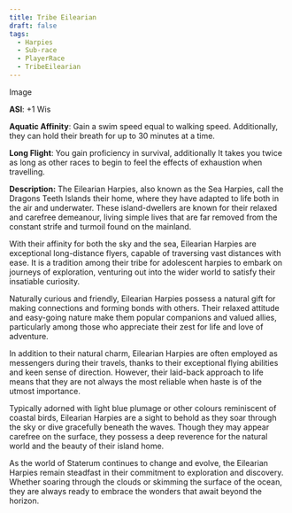 ```yaml
---
title: Tribe Eilearian
draft: false
tags:
  - Harpies
  - Sub-race
  - PlayerRace
  - TribeEilearian
---
```

Image

**ASI**: +1 Wis

**Aquatic Affinity**: Gain a swim speed equal to walking speed. Additionally, they can hold their breath for up to 30 minutes at a time.

**Long Flight**: You gain proficiency in survival, additionally It takes you twice as long as other races to begin to feel the effects of exhaustion when travelling.

**Description:**
The Eilearian Harpies, also known as the Sea Harpies, call the Dragons Teeth Islands their home, where they have adapted to life both in the air and underwater. These island-dwellers are known for their relaxed and carefree demeanour, living simple lives that are far removed from the constant strife and turmoil found on the mainland.

With their affinity for both the sky and the sea, Eilearian Harpies are exceptional long-distance flyers, capable of traversing vast distances with ease. It is a tradition among their tribe for adolescent harpies to embark on journeys of exploration, venturing out into the wider world to satisfy their insatiable curiosity.

Naturally curious and friendly, Eilearian Harpies possess a natural gift for making connections and forming bonds with others. Their relaxed attitude and easy-going nature make them popular companions and valued allies, particularly among those who appreciate their zest for life and love of adventure.

In addition to their natural charm, Eilearian Harpies are often employed as messengers during their travels, thanks to their exceptional flying abilities and keen sense of direction. However, their laid-back approach to life means that they are not always the most reliable when haste is of the utmost importance.

Typically adorned with light blue plumage or other colours reminiscent of coastal birds, Eilearian Harpies are a sight to behold as they soar through the sky or dive gracefully beneath the waves. Though they may appear carefree on the surface, they possess a deep reverence for the natural world and the beauty of their island home.

As the world of Staterum continues to change and evolve, the Eilearian Harpies remain steadfast in their commitment to exploration and discovery. Whether soaring through the clouds or skimming the surface of the ocean, they are always ready to embrace the wonders that await beyond the horizon.